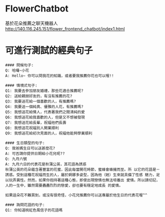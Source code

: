 # FlowerChatbot
基於花朵推薦之聊天機器人 </br>
http://140.116.245.151/flower_frontend_chatbot/index1.html

# 可進行測試的經典句子
```
#### 問候句子:
Q: 哈囉~小花
A: Hello~ 你可以問我花的知識，或者要我推薦你花也可以喔!!

#### 情境式句子:
Q1: 我要去參加朋友婚禮，那些花適合推薦呢?
Q2: 送給親朋好友的，有沒有推薦的花?
Q3: 我要送花給一個喜歡的人，有推薦嗎?
Q4: 我要送一個純真、優雅的人花，有推薦嗎?
Q5: 我想送花給情人，代表著我們之間清純的愛
Q6: 我想送花給我喜歡的人，但是又不想被發現
Q7: 我想送花給長輩，祝福他們長壽
Q8: 我想送花祝福別人開業順利
Q9: 我想送花給初次見面的人，祝福他能夠學業順利

#### 生日類型的句子:
Q: 我爸媽生日可以送甚麼花?
A: 可否請你提供日期給小花兒呢??
Q: 九月六號
A: 九月六日的代表花是秋蒲公英，其花語為誘惑
秋蒲公英的花朵蘊含著豐富的花蜜，因此每當開花時節，蜜蜂會蜂擁而至。所 以它的花語是－誘惑。受到這種花祝福而生的人，屬於婀娜多姿型，因為他（她）生來就具備了性感 魅力，足以玩弄異性。然而，如果你抱持著這種心態，即使出現戀情也無法培養出 愛情。所以請切記，人的一生中，雖然需要轟轟烈烈的戀愛，卻也要有穩定地成長 的愛情。

如果這朵花不難買到，或沒有很奇怪，小花兒推薦你可以送專屬於他生日的代表花喔^^

#### 詢問花語的句子:
Q1: 你知道桃紅色風信子的花語嗎


```
